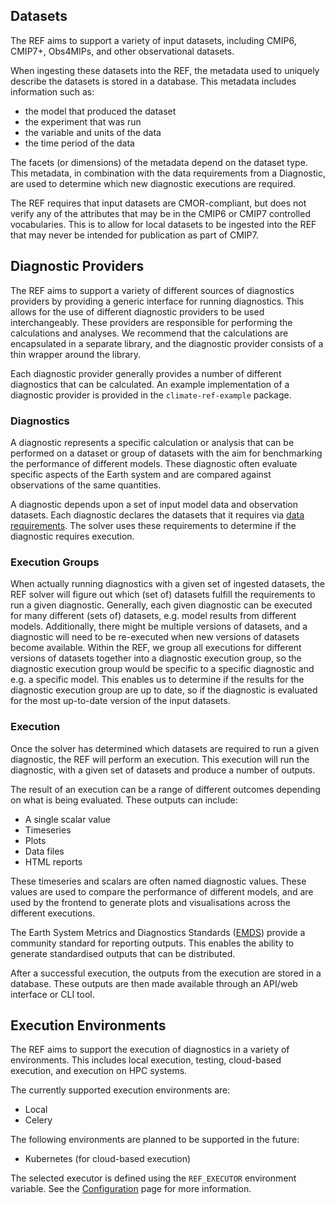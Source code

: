 ## Datasets

The REF aims to support a variety of input datasets,
including CMIP6, CMIP7+, Obs4MIPs, and other observational datasets.

When ingesting these datasets into the REF,
the metadata used to uniquely describe the datasets is stored in a database.
This metadata includes information such as:

* the model that produced the dataset
* the experiment that was run
* the variable and units of the data
* the time period of the data

The facets (or dimensions) of the metadata depend on the dataset type.
This metadata, in combination with the data requirements from a Diagnostic,
are used to determine which new diagnostic executions are required.

The REF requires that input datasets are CMOR-compliant,
but does not verify any of the attributes that may be in the CMIP6 or CMIP7 controlled vocabularies.
This is to allow for local datasets to be ingested into the REF that may never be intended for publication as part of CMIP7.


## Diagnostic Providers

The REF aims to support a variety of different sources of diagnostics providers by providing a generic interface for running diagnostics.
This allows for the use of different diagnostic providers to be used interchangeably.
These providers are responsible for performing the calculations and analyses.
We recommend that the calculations are encapsulated in a separate library,
and the diagnostic provider consists of a thin wrapper around the library.

Each diagnostic provider generally provides a number of different diagnostics that can be calculated.
An example implementation of a diagnostic provider is provided in the `climate-ref-example` package.

### Diagnostics

A diagnostic represents a specific calculation or analysis that can be performed on a dataset
or group of datasets with the aim for benchmarking the performance of different models.
These diagnostic often evaluate specific aspects of the Earth system and are compared against
observations of the same quantities.

A diagnostic depends upon a set of input model data and observation datasets.
Each diagnostic declares the datasets that it requires via [data requirements](../how-to-guides/dataset-selection.py).
The solver uses these requirements to determine if the diagnostic requires execution.


### Execution Groups

When actually running diagnostics with a given set of ingested datasets,
the REF solver will figure out which (set of) datasets fulfill the requirements to run a given diagnostic.
Generally, each given diagnostic can be executed for many different (sets of) datasets,
e.g. model results from different models.
Additionally, there might be multiple versions of datasets,
and a diagnostic will need to be re-executed when new versions of datasets become available.
Within the REF, we group all executions for different versions of datasets together into a diagnostic execution group,
so the diagnostic execution group would be specific to a specific diagnostic and e.g. a specific model.
This enables us to determine if the results for the diagnostic execution group are up to date,
so if the diagnostic is evaluated for the most up-to-date version of the input datasets.

### Execution

Once the solver has determined which datasets are required to run a given diagnostic,
the REF will perform an execution.
This execution will run the diagnostic, with a given set of datasets and produce a number of outputs.

The result of an execution can be a range of different outcomes depending on what is being evaluated.
These outputs can include:

* A single scalar value
* Timeseries
* Plots
* Data files
* HTML reports

These timeseries and scalars are often named diagnostic values.
These values are used to compare the performance of different models,
and are used by the frontend to generate plots and visualisations across the different executions.

The Earth System Metrics and Diagnostics Standards
([EMDS](https://github.com/Earth-System-Diagnostics-Standards/EMDS))
provide a community standard for reporting outputs.
This enables the ability to generate standardised outputs that can be distributed.

After a successful execution,
the outputs from the execution are stored in a database.
These outputs are then made available through an API/web interface or CLI tool.


## Execution Environments

The REF aims to support the execution of diagnostics in a variety of environments.
This includes local execution, testing, cloud-based execution, and execution on HPC systems.

The currently supported execution environments are:

* Local
* Celery

The following environments are planned to be supported in the future:

* Kubernetes (for cloud-based execution)

The selected executor is defined using the `REF_EXECUTOR` environment variable.
See the [Configuration](../configuration.md) page for more information.
